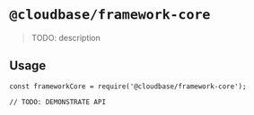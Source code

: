 # `@cloudbase/framework-core`

> TODO: description

## Usage

```
const frameworkCore = require('@cloudbase/framework-core');

// TODO: DEMONSTRATE API
```
